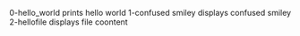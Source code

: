 0-hello_world prints hello world
1-confused smiley displays confused smiley
2-hellofile displays file coontent
